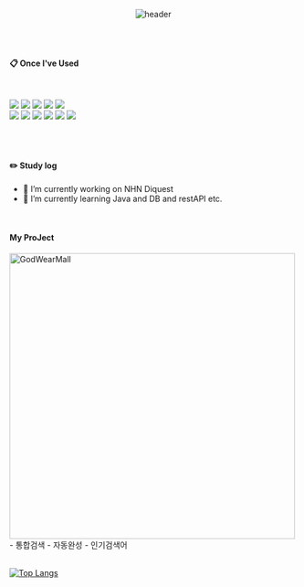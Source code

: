 <!--### Hi there 👋-->
<div align="center">
  
![header](https://capsule-render.vercel.app/api?type=soft&text=Portfolio)
</div>

 <br/>
 <br/>
  
####  :clipboard: Once I've Used 
  
 <br/>
  
<img src="https://img.shields.io/badge/JAVA-007396?style=for-the-badge&logo=Java&logoColor=white"> <img src="https://img.shields.io/badge/JavaScript-F7DF1E?style=for-the-badge&logo=JavaScript&logoColor=white"> <img src="https://img.shields.io/badge/Spring-6DB33F?style=for-the-badge&logo=Spring&logoColor=white"> <img src="https://img.shields.io/badge/HTML5-E34F26?style=for-the-badge&logo=HTML5&logoColor=white"> <img src="https://img.shields.io/badge/CSS3-1572B6?style=for-the-badge&logo=CSS3&logoColor=white"> <br>
<img src="https://img.shields.io/badge/MySQL-4479A1?style=for-the-badge&logo=MySQL&logoColor=white"> <img src="https://img.shields.io/badge/Oracle-F80000?style=for-the-badge&logo=Oracle&logoColor=white"> <img src="https://img.shields.io/badge/aws-232F3E?style=for-the-badge&logo=Amazon aws&logoColor=white">
<img src="https://img.shields.io/badge/Eclipse-2C2255?style=for-the-badge&logo=Eclipse%20IDE&logoColor=white"> <img src="https://img.shields.io/badge/github-181717?style=for-the-badge&logo=github&logoColor=white"> <img src="https://img.shields.io/badge/VSCode-007ACC?style=for-the-badge&logo=VisualStudioCode&logoColor=white">
 
<br/>
<br/>
 
#### :pencil2: Study log

- 🔭 I’m currently working on NHN Diquest
- 🌱 I’m currently learning Java and DB and restAPI etc.

<br/>

#### My ProJect
<img width="500" alt="GodWearMall" src="https://github.com/ksu1013/ksu1013/assets/124007756/c5efbcb9-ea1b-4f1a-837b-e84fbdaa8ae2">
- 통합검색
- 자동완성
- 인기검색어



<br/>
<br/>

[![Top Langs](https://github-readme-stats.vercel.app/api/top-langs/?username=ksu1013)](https://github.com/anuraghazra/github-readme-stats)

  
</div>


<!--
**ksu1013/ksu1013** is a ✨ _special_ ✨ repository because its `README.md` (this file) appears on your GitHub profile.

Here are some ideas to get you started:

- 🔭 I’m currently working on ...
- 🌱 I’m currently learning ...
- 👯 I’m looking to collaborate on ...
- 🤔 I’m looking for help with ...
- 💬 Ask me about ...
- 📫 How to reach me: ...
- 😄 Pronouns: ...
- ⚡ Fun fact: ...
-->
